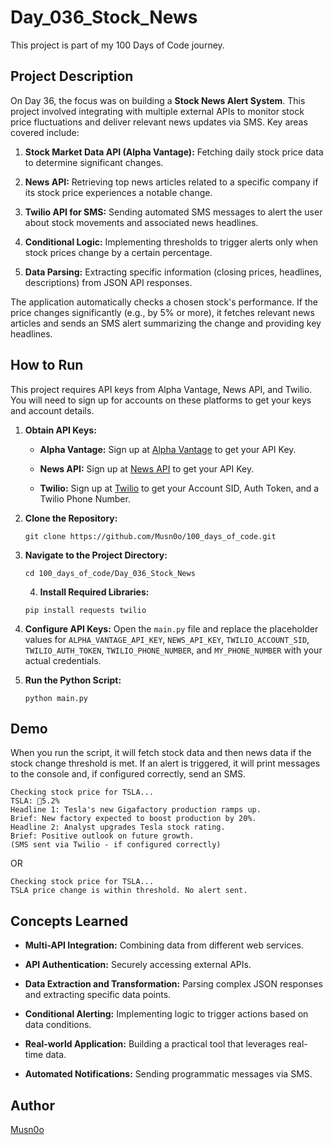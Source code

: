# Day_036_Stock_News

This project is part of my 100 Days of Code journey.

## Project Description

On Day 36, the focus was on building a **Stock News Alert System**. This project involved integrating with multiple external APIs to monitor stock price fluctuations and deliver relevant news updates via SMS. Key areas covered include:

1. **Stock Market Data API (Alpha Vantage):** Fetching daily stock price data to determine significant changes.
    
2. **News API:** Retrieving top news articles related to a specific company if its stock price experiences a notable change.
    
3. **Twilio API for SMS:** Sending automated SMS messages to alert the user about stock movements and associated news headlines.
    
4. **Conditional Logic:** Implementing thresholds to trigger alerts only when stock prices change by a certain percentage.
    
5. **Data Parsing:** Extracting specific information (closing prices, headlines, descriptions) from JSON API responses.
    

The application automatically checks a chosen stock's performance. If the price changes significantly (e.g., by 5% or more), it fetches relevant news articles and sends an SMS alert summarizing the change and providing key headlines.

## How to Run

This project requires API keys from Alpha Vantage, News API, and Twilio. You will need to sign up for accounts on these platforms to get your keys and account details.

1. **Obtain API Keys:**
    
    - **Alpha Vantage:** Sign up at [Alpha Vantage](https://www.alphavantage.co/documentation/ "null") to get your API Key.
        
    - **News API:** Sign up at [News API](https://newsapi.org/ "null") to get your API Key.
        
    - **Twilio:** Sign up at [Twilio](https://www.twilio.com/ "null") to get your Account SID, Auth Token, and a Twilio Phone Number.
        
2. **Clone the Repository:**
    
    ```
    git clone https://github.com/Musn0o/100_days_of_code.git
    ```
    
3. **Navigate to the Project Directory:**
    
    ```
    cd 100_days_of_code/Day_036_Stock_News
    ```

   4. **Install Required Libraries:**

    ```
    pip install requests twilio
    ```

5. **Configure API Keys:** Open the `main.py` file and replace the placeholder values for `ALPHA_VANTAGE_API_KEY`, `NEWS_API_KEY`, `TWILIO_ACCOUNT_SID`, `TWILIO_AUTH_TOKEN`, `TWILIO_PHONE_NUMBER`, and `MY_PHONE_NUMBER` with your actual credentials.

6. **Run the Python Script:**

    ```
    python main.py
    ```

## Demo

When you run the script, it will fetch stock data and then news data if the stock change threshold is met. If an alert is triggered, it will print messages to the console and, if configured correctly, send an SMS.

```
Checking stock price for TSLA...
TSLA: 🔺5.2%
Headline 1: Tesla's new Gigafactory production ramps up.
Brief: New factory expected to boost production by 20%.
Headline 2: Analyst upgrades Tesla stock rating.
Brief: Positive outlook on future growth.
(SMS sent via Twilio - if configured correctly)
```

OR

```
Checking stock price for TSLA...
TSLA price change is within threshold. No alert sent.
```

## Concepts Learned

- **Multi-API Integration:** Combining data from different web services.
    
- **API Authentication:** Securely accessing external APIs.
    
- **Data Extraction and Transformation:** Parsing complex JSON responses and extracting specific data points.
    
- **Conditional Alerting:** Implementing logic to trigger actions based on data conditions.
    
- **Real-world Application:** Building a practical tool that leverages real-time data.
    
- **Automated Notifications:** Sending programmatic messages via SMS.

## Author

[Musn0o](https://github.com/Musn0o)